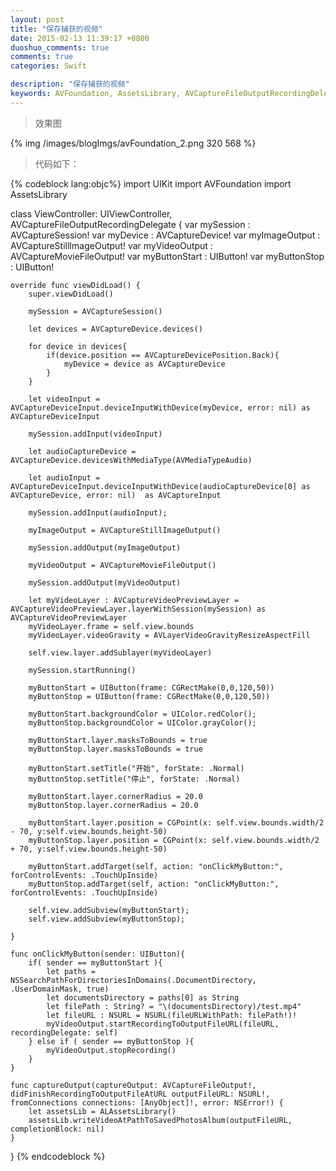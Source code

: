 ```yaml
---
layout: post
title: "保存捕获的视频"
date: 2015-02-13 11:39:17 +0800
duoshuo_comments: true
comments: true
categories: Swift

description: "保存捕获的视频"
keywords: AVFoundation, AssetsLibrary, AVCaptureFileOutputRecordingDelegate, AVCaptureSession, AVCaptureDevice, AVCaptureStillImageOutput, AVCaptureMovieFileOutput, iOS save video
---
```


>效果图

{% img /images/blogImgs/avFoundation_2.png 320 568 %}

>代码如下：

<!--more-->
{% codeblock lang:objc%}
import UIKit
import AVFoundation
import AssetsLibrary

class ViewController: UIViewController, AVCaptureFileOutputRecordingDelegate {
    var mySession : AVCaptureSession!
    var myDevice : AVCaptureDevice!
    var myImageOutput : AVCaptureStillImageOutput!
    var myVideoOutput : AVCaptureMovieFileOutput!
    var myButtonStart : UIButton!
    var myButtonStop : UIButton!
    
    override func viewDidLoad() {
        super.viewDidLoad()
        
        mySession = AVCaptureSession()
        
        let devices = AVCaptureDevice.devices()
        
        for device in devices{
            if(device.position == AVCaptureDevicePosition.Back){
                myDevice = device as AVCaptureDevice
            }
        }
        
        let videoInput = AVCaptureDeviceInput.deviceInputWithDevice(myDevice, error: nil) as AVCaptureDeviceInput
        
        mySession.addInput(videoInput)
        
        let audioCaptureDevice = AVCaptureDevice.devicesWithMediaType(AVMediaTypeAudio)
        
        let audioInput = AVCaptureDeviceInput.deviceInputWithDevice(audioCaptureDevice[0] as AVCaptureDevice, error: nil)  as AVCaptureInput
        
        mySession.addInput(audioInput);
        
        myImageOutput = AVCaptureStillImageOutput()
        
        mySession.addOutput(myImageOutput)
        
        myVideoOutput = AVCaptureMovieFileOutput()
        
        mySession.addOutput(myVideoOutput)
        
        let myVideoLayer : AVCaptureVideoPreviewLayer = AVCaptureVideoPreviewLayer.layerWithSession(mySession) as AVCaptureVideoPreviewLayer
        myVideoLayer.frame = self.view.bounds
        myVideoLayer.videoGravity = AVLayerVideoGravityResizeAspectFill
        
        self.view.layer.addSublayer(myVideoLayer)
        
        mySession.startRunning()
        
        myButtonStart = UIButton(frame: CGRectMake(0,0,120,50))
        myButtonStop = UIButton(frame: CGRectMake(0,0,120,50))
        
        myButtonStart.backgroundColor = UIColor.redColor();
        myButtonStop.backgroundColor = UIColor.grayColor();
        
        myButtonStart.layer.masksToBounds = true
        myButtonStop.layer.masksToBounds = true
        
        myButtonStart.setTitle("开始", forState: .Normal)
        myButtonStop.setTitle("停止", forState: .Normal)
        
        myButtonStart.layer.cornerRadius = 20.0
        myButtonStop.layer.cornerRadius = 20.0
        
        myButtonStart.layer.position = CGPoint(x: self.view.bounds.width/2 - 70, y:self.view.bounds.height-50)
        myButtonStop.layer.position = CGPoint(x: self.view.bounds.width/2 + 70, y:self.view.bounds.height-50)
        
        myButtonStart.addTarget(self, action: "onClickMyButton:", forControlEvents: .TouchUpInside)
        myButtonStop.addTarget(self, action: "onClickMyButton:", forControlEvents: .TouchUpInside)
        
        self.view.addSubview(myButtonStart);
        self.view.addSubview(myButtonStop);
        
    }
    
    func onClickMyButton(sender: UIButton){
        if( sender == myButtonStart ){
            let paths = NSSearchPathForDirectoriesInDomains(.DocumentDirectory, .UserDomainMask, true)
            let documentsDirectory = paths[0] as String
            let filePath : String? = "\(documentsDirectory)/test.mp4"
            let fileURL : NSURL = NSURL(fileURLWithPath: filePath!)!
            myVideoOutput.startRecordingToOutputFileURL(fileURL, recordingDelegate: self)
        } else if ( sender == myButtonStop ){
            myVideoOutput.stopRecording()
        }
    }
    
    func captureOutput(captureOutput: AVCaptureFileOutput!, didFinishRecordingToOutputFileAtURL outputFileURL: NSURL!, fromConnections connections: [AnyObject]!, error: NSError!) {
        let assetsLib = ALAssetsLibrary()
        assetsLib.writeVideoAtPathToSavedPhotosAlbum(outputFileURL, completionBlock: nil)
    }
}
{% endcodeblock %}
